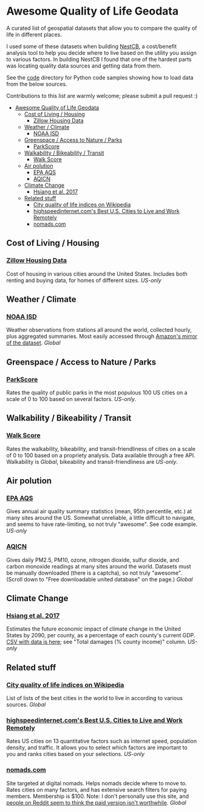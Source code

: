 # Awesome Quality of Life Geodata
A curated list of geospatial datasets that allow you to compare the quality of life in different places.

I used some of these datasets when building [NestCB](https://github.com/kerrickstaley/NestCB), a cost/benefit analysis tool to help you decide where to live based on the utility you assign to various factors. In building NestCB I found that one of the hardest parts was locating quality data sources and getting data from them.

See the [code](code) directory for Python code samples showing how to load data from the below sources.

Contributions to this list are warmly welcome; please submit a pull request :)

- [Awesome Quality of Life Geodata](#awesome-quality-of-life-geodata)
  - [Cost of Living / Housing](#cost-of-living--housing)
    - [Zillow Housing Data](#zillow-housing-data)
  - [Weather / Climate](#weather--climate)
    - [NOAA ISD](#noaa-isd)
  - [Greenspace / Access to Nature / Parks](#greenspace--access-to-nature--parks)
    - [ParkScore](#parkscore)
  - [Walkability / Bikeability / Transit](#walkability--bikeability--transit)
    - [Walk Score](#walk-score)
  - [Air polution](#air-polution)
    - [EPA AQS](#epa-aqs)
    - [AQICN](#aqicn)
  - [Climate Change](#climate-change)
    - [Hsiang et al. 2017](#hsiang-et-al-2017)
  - [Related stuff](#related-stuff)
    - [City quality of life indices on Wikipedia](#city-quality-of-life-indices-on-wikipedia)
    - [highspeedinternet.com's Best U.S. Cities to Live and Work Remotely](#highspeedinternetcoms-best-us-cities-to-live-and-work-remotely)
    - [nomads.com](#nomadscom)

## Cost of Living / Housing
### [Zillow Housing Data](https://www.zillow.com/research/data/)
Cost of housing in various cities around the United States. Includes both renting and buying data, for homes of different sizes. *US-only*

## Weather / Climate
### [NOAA ISD](https://www.ncei.noaa.gov/products/land-based-station/integrated-surface-database)
Weather observations from stations all around the world, collected hourly, plus aggregated summaries. Most easily accessed through [Amazon's mirror of the dataset](https://aws.amazon.com/marketplace/pp/prodview-tmvgq72wrnzpq). *Global*

## Greenspace / Access to Nature / Parks
### [ParkScore](https://www.tpl.org/parkscore/rankings)
Rates the quality of public parks in the most populous 100 US cities on a scale of 0 to 100 based on several factors. *US-only*.

## Walkability / Bikeability / Transit
### [Walk Score](https://www.walkscore.com/)
Rates the walkability, bikeability, and transit-friendliness of cities on a scale of 0 to 100 based on a propriety analysis. Data available through a free API. Walkability is *Global*, bikeability and transit-friendliness are *US-only*.

## Air polution
### [EPA AQS](https://www.epa.gov/aqs)
Gives annual air quality summary statistics (mean, 95th percentile, etc.) at many sites around the US. Somewhat unreliable, a little difficult to navigate, and seems to have rate-limiting, so not truly "awesome". See code example. *US-only*

### [AQICN](https://aqicn.org/data-platform/register/)
Gives daily PM2.5, PM10, ozone, nitrogen dioxide, sulfur dioxide, and carbon monoxide readings at many sites around the world. Datasets must be manually downloaded (there is a captcha), so not truly "awesome".  (Scroll down to "Free downloadable united database" on the page.) *Global*

## Climate Change
### [Hsiang et al. 2017](https://www.science.org/doi/epdf/10.1126/science.aal4369)
Estimates the future economic impact of climate change in the United States by 2090, per county, as a percentage of each county's current GDP. [CSV with data is here](http://impactlab.org/wp-content/uploads/2023/03/county_damages_by_sector.csv); see "Total damages (% county income)" column. *US-only*

## Related stuff
### [City quality of life indices on Wikipedia](https://en.wikipedia.org/wiki/City_quality_of_life_indices)
List of lists of the best cities in the world to live in according to various sources. *Global*

### [highspeedinternet.com's Best U.S. Cities to Live and Work Remotely](https://www.highspeedinternet.com/best-cities-to-live-work-remotely)
Rates US cities on 13 quantitative factors such as internet speed, population density, and traffic. It allows you to select which factors are important to you and ranks cities based on your selections. *US-only*

### [nomads.com](https://nomads.com/)
Site targeted at digital nomads. Helps nomads decide where to move to. Rates cities on many factors, and has extensive search filters for paying members. Membership is $100. Note: I don't personally use this site, and [people on Reddit seem to think the paid version isn't worthwhile](https://www.reddit.com/r/digitalnomad/comments/1fnfayp/is_nomadscom_worth_the_100_fee/). *Global*

